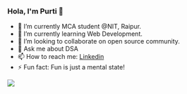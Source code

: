 ### Hola, I'm Purti 👋

<!--
**PurtiAgarwal/PurtiAgarwal** is a ✨ _special_ ✨ repository because its `README.md` (this file) appears on your GitHub profile.

Here are some ideas to get you started:
-->
- 🔭 I’m currently MCA student @NIT, Raipur. 
- 🌱 I’m currently learning Web Development.
- 👯 I’m looking to collaborate on open source community.
- 💬 Ask me about DSA
- 📫 How to reach me: [Linkedin](https://www.linkedin.com/in/purti-agarwal/)
- ⚡ Fun fact: Fun is just a mental state!
<!-- 🤔 I’m looking for help with ...-->
<!-- 😄 Pronouns: ...-->
<img src="https://github-readme-stats.vercel.app/api?username=PurtiAgarwal&&show_icons=true&title_color=ffffff&icon_color=bb2acf&text_color=daf7dc&bg_color=151515">
